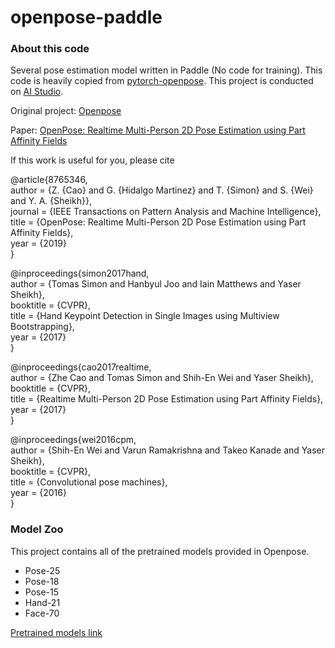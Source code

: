 # openpose-paddle

### About this code

Several pose estimation model written in Paddle (No code for training). This code is heavily copied from [pytorch-openpose](https://github.com/Hzzone/pytorch-openpose). This project is conducted on [AI Studio](https://aistudio.baidu.com/aistudio/projectdetail/1403743).

Original project: [Openpose](https://github.com/CMU-Perceptual-Computing-Lab/openpose)

Paper: [OpenPose: Realtime Multi-Person 2D Pose Estimation using Part Affinity Fields](https://arxiv.org/pdf/1812.08008.pdf)

If this work is useful for you, please cite

@article{8765346,\
  author = {Z. {Cao} and G. {Hidalgo Martinez} and T. {Simon} and S. {Wei} and Y. A. {Sheikh}},\
  journal = {IEEE Transactions on Pattern Analysis and Machine Intelligence},\
  title = {OpenPose: Realtime Multi-Person 2D Pose Estimation using Part Affinity Fields},\
  year = {2019}\
}

@inproceedings{simon2017hand,\
  author = {Tomas Simon and Hanbyul Joo and Iain Matthews and Yaser Sheikh},\
  booktitle = {CVPR},\
  title = {Hand Keypoint Detection in Single Images using Multiview Bootstrapping},\
  year = {2017}\
}

@inproceedings{cao2017realtime,\
  author = {Zhe Cao and Tomas Simon and Shih-En Wei and Yaser Sheikh},\
  booktitle = {CVPR},\
  title = {Realtime Multi-Person 2D Pose Estimation using Part Affinity Fields},\
  year = {2017}\
}

@inproceedings{wei2016cpm,\
  author = {Shih-En Wei and Varun Ramakrishna and Takeo Kanade and Yaser Sheikh},\
  booktitle = {CVPR},\
  title = {Convolutional pose machines},\
  year = {2016}\
}

### Model Zoo

This project contains all of the pretrained models provided in Openpose.
- Pose-25
- Pose-18
- Pose-15
- Hand-21
- Face-70

[Pretrained models link](https://aistudio.baidu.com/aistudio/datasetdetail/66164)
